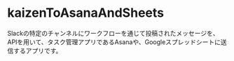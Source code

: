 # kaizenToAsanaAndSheets
Slackの特定のチャンネルにワークフローを通じて投稿されたメッセージを、APIを用いて、タスク管理アプリであるAsanaや、Googleスプレッドシートに送信するアプリです。
